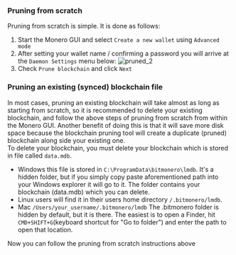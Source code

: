 ### Pruning from scratch
Pruning from scratch is simple. It is done as follows: 
1. Start the Monero GUI and select `Create a new wallet` using `Advanced mode`
2. After setting your wallet name / confirming a password you will arrive at the `Daemon Settings` menu below:
![pruned_2](https://user-images.githubusercontent.com/77655812/169632991-1543218b-d5ac-448c-adf5-9ca045694d9d.png)
3. Check `Prune blockchain` and click `Next`

### Pruning an existing (synced) blockchain file
In most cases, pruning an existing blockchain will take almost as long as starting from scratch, so it is recommended to delete your existing blockchain, and follow the above steps of pruning from scratch from within the Monero GUI. Another benefit of doing this is that it will save more disk space because the blockchain pruning tool will create a duplicate (pruned) blockchain along side your existing one.    
To delete your blockchain, you must delete your blockchain which is stored in file called `data.mdb`.

- Windows this file is stored in `C:\ProgramData\bitmonero\lmdb`. It's a hidden folder, but if you simply copy paste aforementioned path into your Windows explorer it will go to it. The folder contains your blockchain (data.mdb) which you can delete.
- Linux users will find it in their users home directory `/.bitmonero/lmdb`.
- Mac `/Users/your_username/.bitmonero/lmdb` The .bitmonero folder is hidden by default, but it is there. The easiest is to open a Finder, hit `CMD+SHIFT+G`(keyboard shortcut for "Go to folder") and enter the path to open that location.

Now you can follow the pruning from scratch instructions above
